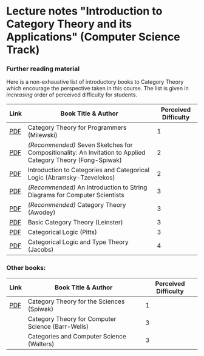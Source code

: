 # Lecture notes "Introduction to Category Theory and its Applications" (Computer Science Track)

### Further reading material

Here is a non-exhaustive list of introductory books to Category Theory which encourage the perspective taken in this course. The list is given in *increasing* order of perceived difficulty for students.

| Link | Book Title & Author | Perceived Difficulty |
|-----|---------------------|----------------------|
| [PDF](https://github.com/hmemcpy/milewski-ctfp-pdf) | Category Theory for Programmers (Milewski) | 1 |
| [PDF](https://arxiv.org/pdf/1803.05316) | *(Recommended)* Seven Sketches for Compositionality: An Invitation to Applied Category Theory (Fong-Spiwak) | 2 |
| [PDF](https://arxiv.org/pdf/1102.1313) | Introduction to Categories and Categorical Logic (Abramsky-Tzevelekos) | 2 |
| [PDF](https://arxiv.org/pdf/2305.08768) | *(Recommended)* An Introduction to String Diagrams for Computer Scientists | 3
| [PDF](https://github.com/geelon/type-theory/blob/master/awodey-category-theory.pdf) | *(Recommended)* Category Theory (Awodey) | 3 |
| [PDF](https://arxiv.org/abs/1612.09375) | Basic Category Theory (Leinster) | 3 |
| [PDF](https://www.cl.cam.ac.uk/~amp12/papers/catl/catl.pdf) | Categorical Logic (Pitts) | 3 |
| [PDF](https://people.mpi-sws.org/~dreyer/courses/catlogic/jacobs.pdf) | Categorical Logic and Type Theory (Jacobs) | 4 |

### Other books:

| Link | Book Title & Author | Perceived Difficulty |
|-| --------------------|----------------------|
| [PDF](https://archive.org/download/cattheory/cattheory.pdf) | Category Theory for the Sciences (Spiwak) | 1 |
| | Category Theory for Computer Science (Barr-Wells) | 3 |
| | Categories and Computer Science (Walters) | 3 |
